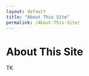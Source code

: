 ```yaml
---
layout: default
title: "About This Site"
permalink: /About-This-Site/
---
```


# About This Site

TK
